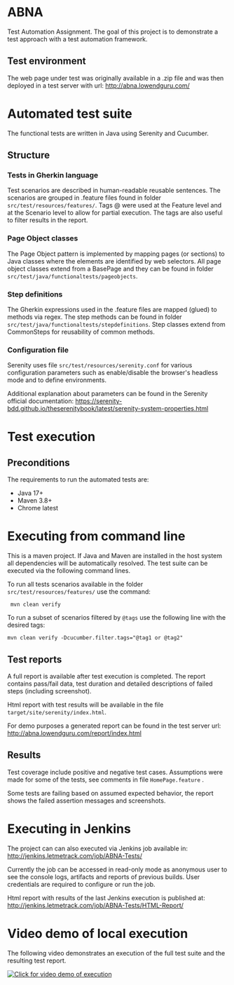 # ABNA
Test Automation Assignment. The goal of this project is to demonstrate a test approach with a test automation framework.

## Test environment
The web page under test was originally available in a .zip file and was then deployed in a test server with url: http://abna.lowendguru.com/

# Automated test suite
The functional tests are written in Java using Serenity and Cucumber.

## Structure

### Tests in Gherkin language
Test scenarios are described in human-readable reusable sentences. The scenarios are grouped in .feature files found in folder `src/test/resources/features/`. Tags @ were used at the Feature level and at the Scenario level to allow for partial execution. The tags are also useful to filter results in the report.

### Page Object classes
The Page Object pattern is implemented by mapping pages (or sections) to Java classes where the elements are identified by web selectors. All page object classes extend from a BasePage and they can be found in folder `src/test/java/functionaltests/pageobjects`.

### Step definitions
The Gherkin expressions used in the .feature files are mapped (glued) to methods via regex. The step methods can be found in folder `src/test/java/functionaltests/stepdefinitions`. Step classes extend from CommonSteps for reusability of common methods.

### Configuration file
Serenity uses file `src/test/resources/serenity.conf` for various configuration parameters such as enable/disable the browser's headless mode and to define environments.

Additional explanation about parameters can be found in the Serenity official documentation: https://serenity-bdd.github.io/theserenitybook/latest/serenity-system-properties.html 

# Test execution
## Preconditions
The requirements to run the automated tests are:
- Java 17+
- Maven 3.8+
- Chrome latest

# Executing from command line
This is a maven project. If Java and Maven are installed in the host system all dependencies will be automatically resolved. The test suite can be executed via the following command lines.

To run all tests scenarios available in the folder `src/test/resources/features/` use the command:

` mvn clean verify`

To run a subset of scenarios filtered by `@tags` use the following line with the desired tags:

`mvn clean verify -Dcucumber.filter.tags="@tag1 or @tag2"`

## Test reports

A full report is available after test execution is completed. The report contains pass/fail data, test duration and detailed descriptions of failed steps (including screenshot).

Html report with test results will be available in the file `target/site/serenity/index.html`.

For demo purposes a generated report can be found in the test server url: http://abna.lowendguru.com/report/index.html 

## Results

Test coverage include positive and negative test cases. Assumptions were made for some of the tests, see comments in file `HomePage.feature` .

Some tests are failing based on assumed expected behavior, the report shows the failed assertion messages and screenshots. 

# Executing in Jenkins

The project can can also executed via Jenkins job available in: http://jenkins.letmetrack.com/job/ABNA-Tests/

Currently the job can be accessed in read-only mode as anonymous user to see the console logs, artifacts and reports of previous builds. User credentials are required to configure or run the job.

Html report with results of the last Jenkins execution is published at: http://jenkins.letmetrack.com/job/ABNA-Tests/HTML-Report/ 

# Video demo of local execution
The following video demonstrates an execution of the full test suite and the resulting test report.

[![Click for video demo of execution](https://img.youtube.com/vi/FSHKn-_1m5g/0.jpg)](https://youtu.be/FSHKn-_1m5g "Demo video")